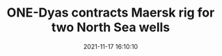 ---
"title": "ONE-Dyas contracts Maersk rig for two North Sea wells"
"date": "2021-11-17 16:10:10"
"feed_name": "OFFSHOREMAG"
"feed_website": "https://www.offshore-mag.com/"
"feed_rss": "https://www.offshore-mag.com/__rss/website-scheduled-content.xml?input=%7B%22sectionAlias%22%3A%22home%22%7D"
"link": "https://www.offshore-mag.com/drilling-completion/article/14214161/onedyas-contracts-maersk-drilling-jackup-rig-for-two-dutch-north-sea-exploration-wells"
"source": "None"
"file": "_posts/2021-1-1-a839addf9b0f67eddcba1c0bae4909ef6bb4c368.md"
"accident": "0"
"drilling": "0"
"dead": "0"
"injured": "0"
"arrested": "0"
"place": "unknown place"
"where": "unknown site"
"causes": "unknown"
"place_uri": "unknown place"
---